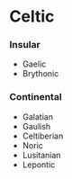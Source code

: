 # Celtic

### Insular

- Gaelic
- Brythonic

### Continental

- Galatian
- Gaulish
- Celtiberian
- Noric
- Lusitanian
- Lepontic